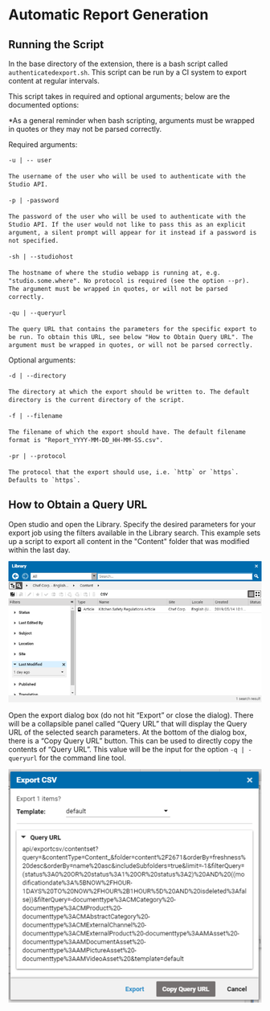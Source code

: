 Automatic Report Generation
===========================

Running the Script
------------------

In the base directory of the extension, there is a bash script called `authenticatedexport.sh`. This script can be run by a CI system to export content at regular intervals.

This script takes in required and optional arguments; below are the documented options:

*As a general reminder when bash scripting, arguments must be wrapped in quotes or they may not be parsed correctly.

Required arguments:
```
-u | -- user

The username of the user who will be used to authenticate with the Studio API.

-p | -password

The password of the user who will be used to authenticate with the Studio API. If the user would not like to pass this as an explicit argument, a silent prompt will appear for it instead if a password is not specified.

-sh | --studiohost

The hostname of where the studio webapp is running at, e.g. "studio.some.where". No protocol is required (see the option --pr). The argument must be wrapped in quotes, or will not be parsed correctly.

-qu | --queryurl

The query URL that contains the parameters for the specific export to be run. To obtain this URL, see below "How to Obtain Query URL". The argument must be wrapped in quotes, or will not be parsed correctly.
```
Optional arguments:
```
-d | --directory

The directory at which the export should be written to. The default directory is the current directory of the script.

-f | --filename

The filename of which the export should have. The default filename format is "Report_YYYY-MM-DD_HH-MM-SS.csv".

-pr | --protocol

The protocol that the export should use, i.e. `http` or `https`. Defaults to `https`.
```
How to Obtain a Query URL
-------------------------

Open studio and open the Library. Specify the desired parameters for your export job using the filters available in the Library search. This example sets up a script to export all content in the "Content" folder that was modified within the last day.

![](https://github.com/CoreMedia/csv-reporting/blob/master/documentation/img/AutoJob1.png)

Open the export dialog box (do not hit “Export” or close the dialog). There will be a collapsible panel called “Query URL” that will display the Query URL of the selected search parameters. At the bottom of the dialog box, there is a “Copy Query URL” button. This can be used to directly copy the contents of “Query URL”. This value will be the input for the option `-q | -queryurl` for the command line tool.

![](https://github.com/CoreMedia/csv-reporting/blob/master/documentation/img/AutoJob2.png)
